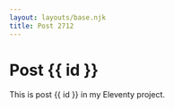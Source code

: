 ```yaml
---
layout: layouts/base.njk
title: Post 2712
---
```


# Post {{ id }}

This is post {{ id }} in my Eleventy project.
